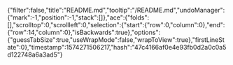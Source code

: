{"filter":false,"title":"README.md","tooltip":"/README.md","undoManager":{"mark":-1,"position":-1,"stack":[]},"ace":{"folds":[],"scrolltop":0,"scrollleft":0,"selection":{"start":{"row":0,"column":0},"end":{"row":14,"column":0},"isBackwards":true},"options":{"guessTabSize":true,"useWrapMode":false,"wrapToView":true},"firstLineState":0},"timestamp":1574271506217,"hash":"47c4166af0e4e93fb0d2a0c0a5d122748a6a3ad5"}